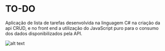 # TO-DO

Aplicação de lista de tarefas desenvolvida na linguagem C# na criação da api CRUD, e no front end a utilização do JavaScript puro para o consumo dos dados disponibilizados pela API.

![alt text](https://firebasestorage.googleapis.com/v0/b/werlen-dev.appspot.com/o/projects%2Fimages%2Fapi%20front.png?alt=media&token=ef198cce-ca9f-43fd-838a-d2eb1a06c99c)
